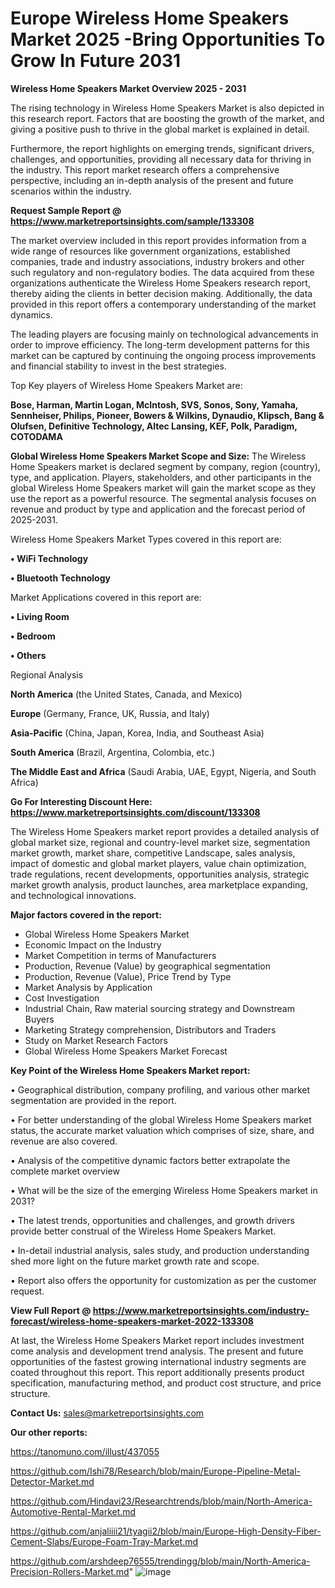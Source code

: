 # Europe Wireless Home Speakers Market 2025 -Bring Opportunities To Grow In Future 2031

<Strong> Wireless Home Speakers Market Overview 2025 - 2031</strong>

The rising technology in Wireless Home Speakers Market is also depicted in this research report. Factors that are boosting the growth of the market, and giving a positive push to thrive in the global market is explained in detail.

Furthermore, the report highlights on emerging trends, significant drivers, challenges, and opportunities, providing all necessary data for thriving in the industry. This report market research offers a comprehensive perspective, including an in-depth analysis of the present and future scenarios within the industry.

<strong>Request Sample Report @ <a href=https://www.marketreportsinsights.com/sample/133308>https://www.marketreportsinsights.com/sample/133308</a></strong>

The market overview included in this report provides information from a wide range of resources like government organizations, established companies, trade and industry associations, industry brokers and other such regulatory and non-regulatory bodies. The data acquired from these organizations authenticate the Wireless Home Speakers research report, thereby aiding the clients in better decision making. Additionally, the data provided in this report offers a contemporary understanding of the market dynamics.

The leading players are focusing mainly on technological advancements in order to improve efficiency. The long-term development patterns for this market can be captured by continuing the ongoing process improvements and financial stability to invest in the best strategies.

Top Key players of Wireless Home Speakers Market are:

<strong>Bose, Harman, Martin Logan, McIntosh, SVS, Sonos, Sony, Yamaha, Sennheiser, Philips, Pioneer, Bowers & Wilkins, Dynaudio, Klipsch, Bang & Olufsen, Definitive Technology, Altec Lansing, KEF, Polk, Paradigm, COTODAMA</strong>

<strong><b>Global Wireless Home Speakers Market Scope and Size:</b></strong>
The Wireless Home Speakers market is declared segment by company, region (country), type, and application. Players, stakeholders, and other participants in the global Wireless Home Speakers market will gain the market scope as they use the report as a powerful resource. The segmental analysis focuses on revenue and product by type and application and the forecast period of 2025-2031.

Wireless Home Speakers Market Types covered in this report are:

<strong>• WiFi Technology

• Bluetooth Technology</strong>

Market Applications covered in this report are:

<strong>• Living Room

• Bedroom

• Others</strong> 

Regional Analysis

<strong>North America</strong> (the United States, Canada, and Mexico)

<strong>Europe</strong> (Germany, France, UK, Russia, and Italy)

<strong>Asia-Pacific</strong> (China, Japan, Korea, India, and Southeast Asia)

<strong>South America</strong> (Brazil, Argentina, Colombia, etc.)

<strong>The Middle East and Africa</strong> (Saudi Arabia, UAE, Egypt, Nigeria, and South Africa)

<strong>Go For Interesting Discount Here: <a href=https://www.marketreportsinsights.com/discount/133308>https://www.marketreportsinsights.com/discount/133308</a></strong>

The Wireless Home Speakers market report provides a detailed analysis of global market size, regional and country-level market size, segmentation market growth, market share, competitive Landscape, sales analysis, impact of domestic and global market players, value chain optimization, trade regulations, recent developments, opportunities analysis, strategic market growth analysis, product launches, area marketplace expanding, and technological innovations.

<strong><b>Major factors covered in the report:</b></strong>
<ul>
  <li>Global Wireless Home Speakers Market </li>
  <li>Economic Impact on the Industry</li>
  <li>Market Competition in terms of Manufacturers</li>
  <li>Production, Revenue (Value) by geographical segmentation</li>
  <li>Production, Revenue (Value), Price Trend by Type</li>
  <li>Market Analysis by Application</li>
  <li>Cost Investigation</li>
  <li>Industrial Chain, Raw material sourcing strategy and Downstream Buyers</li>
  <li>Marketing Strategy comprehension, Distributors and Traders</li>
  <li>Study on Market Research Factors</li>
  <li>Global Wireless Home Speakers Market Forecast</li>
</ul>

<strong><b>Key Point of the Wireless Home Speakers Market report:</b></strong>

• Geographical distribution, company profiling, and various other market segmentation are provided in the report.

• For better understanding of the global Wireless Home Speakers market status, the accurate market valuation which comprises of size, share, and revenue are also covered.

• Analysis of the competitive dynamic factors better extrapolate the complete market overview

• What will be the size of the emerging Wireless Home Speakers market in 2031?

• The latest trends, opportunities and challenges, and growth drivers provide better construal of the Wireless Home Speakers Market.

• In-detail industrial analysis, sales study, and production understanding shed more light on the future market growth rate and scope.

• Report also offers the opportunity for customization as per the customer request.

<strong><b>View Full Report @ <a href=https://www.marketreportsinsights.com/industry-forecast/wireless-home-speakers-market-2022-133308>https://www.marketreportsinsights.com/industry-forecast/wireless-home-speakers-market-2022-133308</a></b></strong>


At last, the Wireless Home Speakers Market report includes investment come analysis and development trend analysis. The present and future opportunities of the fastest growing international industry segments are coated throughout this report. This report additionally presents product specification, manufacturing method, and product cost structure, and price structure.

<strong>Contact Us:</strong>
sales@marketreportsinsights.com

<strong>Our other reports:</strong>

<a href=https://tanomuno.com/illust/437055>https://tanomuno.com/illust/437055</a>

<a href=https://github.com/Ishi78/Research/blob/main/Europe-Pipeline-Metal-Detector-Market.md>https://github.com/Ishi78/Research/blob/main/Europe-Pipeline-Metal-Detector-Market.md</a>

<a href=https://github.com/Hindavi23/Researchtrends/blob/main/North-America-Automotive-Rental-Market.md>https://github.com/Hindavi23/Researchtrends/blob/main/North-America-Automotive-Rental-Market.md</a>

<a href=https://github.com/anjaliiii21/tyagii2/blob/main/Europe-High-Density-Fiber-Cement-Slabs/Europe-Foam-Tray-Market.md>https://github.com/anjaliiii21/tyagii2/blob/main/Europe-High-Density-Fiber-Cement-Slabs/Europe-Foam-Tray-Market.md</a>

<a href=https://github.com/arshdeep76555/trendingg/blob/main/North-America-Precision-Rollers-Market.md>https://github.com/arshdeep76555/trendingg/blob/main/North-America-Precision-Rollers-Market.md</a>"
![image](https://github.com/user-attachments/assets/92cb17df-4a87-42c7-9c3c-8339c00f0f75)

